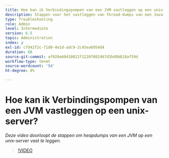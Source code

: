 ```yaml
---
title: Hoe kan ik Verbindingspompen van een JVM vastleggen op een unix-server?
description: Stappen voor het vastleggen van thread-dumps van een Java-proces op een unix-server
type: Troubleshooting
role: Admin
level: Intermediate
version: 6.5
topic: Administration
index: y
exl-id: cfd42f2c-71d0-4e1d-adc9-2c45ea6954d4
duration: 68
source-git-commit: af928e60410022f12207082467d3bd9b818af59d
workflow-type: tm+mt
source-wordcount: '54'
ht-degree: 0%

---
```


# Hoe kan ik Verbindingspompen van een JVM vastleggen op een unix-server?

*Deze video doorloopt de stappen om heapdumps van een JVM op een unix-server vast te leggen.*

>[!VIDEO](https://video.tv.adobe.com/v/335492?quality=12&learn=on)
